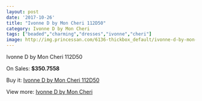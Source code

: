 ```yaml
---
layout: post
date: '2017-10-26'
title: "Ivonne D by Mon Cheri 112D50"
category: Ivonne D by Mon Cheri
tags: ["beaded","charming","dresses","ivonne","cheri"]
image: http://img.princessan.com/6136-thickbox_default/ivonne-d-by-mon-cheri-112d50.jpg
---
```

Ivonne D by Mon Cheri 112D50

On Sales: **$350.7558**
<a href="https://www.princessan.com/en/ivonne-d-by-mon-cheri/2809-ivonne-d-by-mon-cheri-112d50.html"><amp-img layout="responsive" width="600" height="600" src="//img.princessan.com/6136-thickbox_default/ivonne-d-by-mon-cheri-112d50.jpg" alt="Ivonne D by Mon Cheri 112D50 0" /></a>

Buy it: [Ivonne D by Mon Cheri 112D50](https://www.princessan.com/en/ivonne-d-by-mon-cheri/2809-ivonne-d-by-mon-cheri-112d50.html "Ivonne D by Mon Cheri 112D50")

View more: [Ivonne D by Mon Cheri](https://www.princessan.com/en/23-ivonne-d-by-mon-cheri "Ivonne D by Mon Cheri")